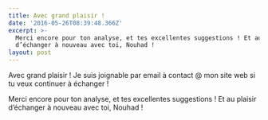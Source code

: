 ```yaml
---
title: Avec grand plaisir !
date: '2016-05-26T08:39:48.366Z'
excerpt: >-
  Merci encore pour ton analyse, et tes excellentes suggestions ! Et au plaisir
  d’échanger à nouveau avec toi, Nouhad !
layout: post
---
```

Avec grand plaisir ! Je suis joignable par email à contact @ mon site web si tu veux continuer à échanger !

Merci encore pour ton analyse, et tes excellentes suggestions ! Et au plaisir d’échanger à nouveau avec toi, Nouhad !
